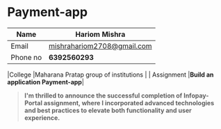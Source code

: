 # Payment-app

| Name |     Hariom Mishra   |
|--|--|
| Email  |  mishrahariom2708@gmail.com |
| Phone no    |**6392560293**|

|College  |Maharana Pratap group of institutions |
| Assignment   |**Build an application Payment-app**|


  

> **I'm thrilled to announce the successful completion of Infopay-Portal assignment, where I incorporated advanced
> technologies and best practices to elevate both functionality and user
> experience.**
